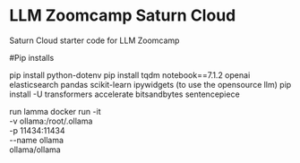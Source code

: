 # LLM Zoomcamp Saturn Cloud

Saturn Cloud starter code for LLM Zoomcamp 




#Pip installs

pip install python-dotenv
pip install tqdm notebook==7.1.2 openai elasticsearch pandas scikit-learn ipywidgets
(to use the opensource llm)
pip install -U transformers accelerate bitsandbytes sentencepiece


run lamma
docker run -it \
    -v ollama:/root/.ollama \
    -p 11434:11434 \
    --name ollama \
    ollama/ollama